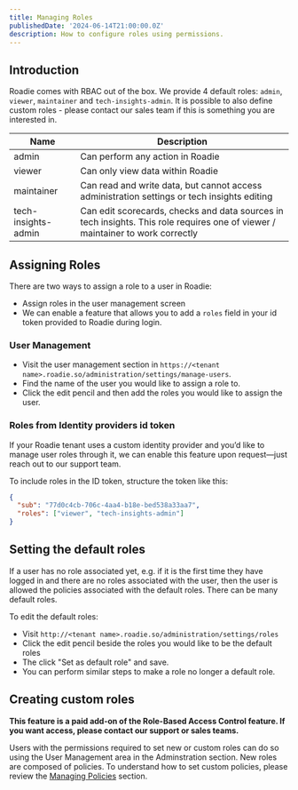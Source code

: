 ```yaml
---
title: Managing Roles
publishedDate: '2024-06-14T21:00:00.0Z'
description: How to configure roles using permissions.
---
```


## Introduction

Roadie comes with RBAC out of the box. We provide 4 default roles: `admin`, `viewer`, `maintainer` and `tech-insights-admin`. It is possible to also define custom roles - please contact our sales team if this is something you are interested in.

| Name                | Description                                                                                                                    |
| ------------------- | ------------------------------------------------------------------------------------------------------------------------------ |
| admin               | Can perform any action in Roadie                                                                                               |
| viewer              | Can only view data within Roadie                                                                                               |
| maintainer          | Can read and write data, but cannot access administration settings or tech insights editing                                    |
| tech-insights-admin | Can edit scorecards, checks and data sources in tech insights. This role requires one of viewer / maintainer to work correctly |

## Assigning Roles

There are two ways to assign a role to a user in Roadie:

- Assign roles in the user management screen
- We can enable a feature that allows you to add a `roles` field in your id token provided to Roadie during login.

### User Management

- Visit the user management section in `https://<tenant name>.roadie.so/administration/settings/manage-users`.
- Find the name of the user you would like to assign a role to.
- Click the edit pencil and then add the roles you would like to assign the user.

### Roles from Identity providers id token

If your Roadie tenant uses a custom identity provider and you’d like to manage user roles through it, we can enable this feature upon request—just reach out to our support team.

To include roles in the ID token, structure the token like this:

```json
{
  "sub": "77d0c4cb-706c-4aa4-b18e-bed538a33aa7",
  "roles": ["viewer", "tech-insights-admin"]
}
```

## Setting the default roles

If a user has no role associated yet, e.g. if it is the first time they have logged in and there are no roles associated with the user, then the user is allowed the policies associated with the default roles. There can be many default roles.

To edit the default roles:

- Visit `http://<tenant name>.roadie.so/administration/settings/roles`
- Click the edit pencil beside the roles you would like to be the default roles
- The click "Set as default role" and save.
- You can perform similar steps to make a role no longer a default role.

## Creating custom roles
**This feature is a paid add-on of the Role-Based Access Control feature. If you want access, please contact our support or sales teams.**

Users with the permissions required to set new or custom roles can do so using the User Management area in the Adminstration section. New roles are composed of policies. To understand how to set custom policies, please review the [Managing Policies](/docs/details/managing-policies/) section.
